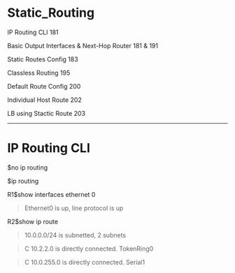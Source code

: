 # Static_Routing

IP Routing CLI 181

Basic Output Interfaces & Next-Hop Router 181 & 191

Static Routes Config 183

Classless Routing 195

Default Route Config 200

Individual Host Route 202

LB using Stactic Route 203

-----------------------------------------------------------------------
# IP Routing CLI

$no ip routing

$ip routing

R1$show interfaces ethernet 0

> Ethernet0 is up, line protocol is up

R2$show ip route

> 10.0.0.0/24 is subnetted, 2 subnets

> C 10.2.2.0 is directly connected. TokenRing0

> C 10.0.255.0 is directly connected. Serial1


